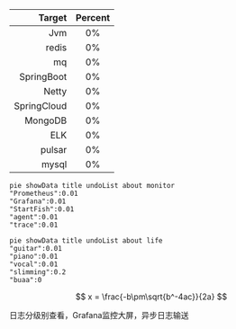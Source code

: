|      Target | Percent |
|------------:|:-------:|
|         Jvm |   0%    |
|       redis |   0%    |
|          mq |   0%    |
|  SpringBoot |   0%    |
|       Netty |   0%    |
| SpringCloud |   0%    |
|     MongoDB |   0%    |
|         ELK |   0%    |
|      pulsar |   0%    |
|       mysql |   0%    |


```mermaid
pie showData title undoList about monitor
"Prometheus":0.01
"Grafana":0.01
"StartFish":0.01
"agent":0.01
"trace":0.01
```
```mermaid
pie showData title undoList about life
"guitar":0.01
"piano":0.01
"vocal":0.01
"slimming":0.2
"buaa":0
```
$$
x = \frac{-b\pm\sqrt{b^-4ac}}{2a}
$$

日志分级别查看，Grafana监控大屏，异步日志输送